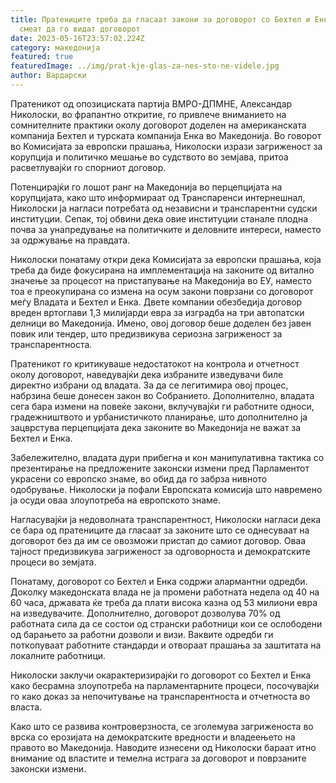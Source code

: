 ```yaml
---
title: Пратениците треба да гласаат закони за договорот со Бехтел и Енка, а не
  смеат да го видат договорот
date: 2023-05-16T23:57:02.224Z
category: македонија
featured: true
featuredImage: ../img/prat-kje-glas-za-nes-sto-ne-videle.jpg
author: Вардарски
---
```

Пратеникот од опозициската партија ВМРО-ДПМНЕ, Александар Николоски, во фрапантно откритие, го привлече вниманието на сомнителните практики околу договорот доделен на американската компанија Бехтел и турската компанија Енка во Македонија. Во говорот во Комисијата за европски прашања, Николоски изрази загриженост за корупција и политичко мешање во судството во земјава, притоа расветлувајќи го спорниот договор.

Потенцирајќи го лошот ранг на Македонија во перцепцијата на корупцијата, како што информираат од Транспаренси интернешнал, Николоски ја нагласи потребата од независни и транспарентни судски институции. Сепак, тој обвини дека овие институции станале плодна почва за унапредување на политичките и деловните интереси, наместо за одржување на правдата.

Николоски понатаму откри дека Комисијата за европски прашања, која треба да биде фокусирана на имплементација на законите од витално значење за процесот на пристапување на Македонија во ЕУ, наместо тоа е преокупирана со измена на осум закони поврзани со договорот меѓу Владата и Бехтел и Енка. Двете компании обезбедија договор вреден вртоглави 1,3 милијарди евра за изградба на три автопатски делници во Македонија. Имено, овој договор беше доделен без јавен повик или тендер, што предизвикува сериозна загриженост за транспарентноста.

Пратеникот го критикуваше недостатокот на контрола и отчетност околу договорот, наведувајќи дека избраните изведувачи биле директно избрани од владата. За да се легитимира овој процес, набрзина беше донесен закон во Собранието. Дополнително, владата сега бара измени на повеќе закони, вклучувајќи ги работните односи, градежништвото и урбанистичкото планирање, што дополнително ја зацврстува перцепцијата дека законите во Македонија не важат за Бехтел и Енка.

Забележително, владата дури прибегна и кон манипулативна тактика со презентирање на предложените законски измени пред Парламентот украсени со европско знаме, во обид да го забрза нивното одобрување. Николоски ја пофали Европската комисија што навремено ја осуди оваа злоупотреба на европското знаме.

Нагласувајќи ја недоволната транспарентност, Николоски нагласи дека се бара од пратениците да гласаат за законите што се однесуваат на договорот без да им се овозможи пристап до самиот договор. Оваа тајност предизвикува загриженост за одговорноста и демократските процеси во земјата.

Понатаму, договорот со Бехтел и Енка содржи алармантни одредби. Доколку македонската влада не ја промени работната недела од 40 на 60 часа, државата ќе треба да плати висока казна од 53 милиони евра на изведувачите. Дополнително, договорот дозволува 70% од работната сила да се состои од странски работници кои се ослободени од барањето за работни дозволи и визи. Ваквите одредби ги поткопуваат работните стандарди и отвораат прашања за заштитата на локалните работници.

Николоски заклучи окарактеризирајќи го договорот со Бехтел и Енка како бесрамна злоупотреба на парламентарните процеси, посочувајќи го како доказ за непочитување на транспарентноста и отчетноста во власта.

Како што се развива контроверзноста, се зголемува загриженоста во врска со ерозијата на демократските вредности и владеењето на правото во Македонија. Наводите изнесени од Николоски бараат итно внимание од властите и темелна истрага за договорот и поврзаните законски измени.
